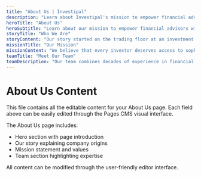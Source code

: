 ```yaml
---
title: "About Us | Investipal"
description: "Learn about Investipal's mission to empower financial advisors with AI-powered tools. Discover our story, team, and commitment to building better investment relationships."
heroTitle: "About Us"
heroSubtitle: "Learn about our mission to empower financial advisors with AI-powered tools that enhance human connection and build better investment relationships."
storyTitle: "Who We Are"
storyContent: "Our story started on the trading floor at an investment bank. Having worked as a Quant and ETF research analyst, our co-founder, Cameron Howe, was asked by friends and advisors alike: What should I invest in? While a simple question, it warrants a complex answer as everyone has unique constraints, interests, goals. Cameron recognized the need for a tool that empowers investors of all skill levels to confidently invest on their own. And from there, Investipal was born."
missionTitle: "Our Mission"
missionContent: "We believe that every investor deserves access to sophisticated investment strategies, regardless of their account size or experience level. Our mission is to democratize institutional-quality portfolio management through AI-powered technology that makes complex financial concepts accessible to everyone."
teamTitle: "Meet Our Team"
teamDescription: "Our team combines decades of experience in financial services, technology, and artificial intelligence to build the future of wealth management."
---
```


# About Us Content

This file contains all the editable content for your About Us page. Each field above can be easily edited through the Pages CMS visual interface.

The About Us page includes:
- Hero section with page introduction
- Our story explaining company origins
- Mission statement and values
- Team section highlighting expertise

All content can be modified through the user-friendly editor interface.

